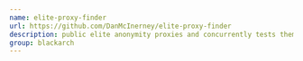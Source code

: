 ```yaml
---
name: elite-proxy-finder
url: https://github.com/DanMcInerney/elite-proxy-finder
description: public elite anonymity proxies and concurrently tests them. URL : https://github.com/DanMcInerney/elite-proxy-finder Groups : blackarch blackarch-proxy
group: blackarch
---
```

